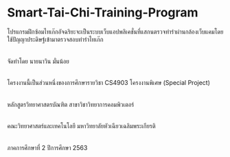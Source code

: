 # Smart-Tai-Chi-Training-Program
โปรแกรมฝึกซ้อมไทเก๊กอัจฉริยะจะเป็นระบบเว็บแอปพลิเคชั่นที่แสกนตรวจท่ารำผ่านกล้องเว็บแคมโดยใช้ปัญญาประดิษฐ์เข้ามาตรวจสอบท่ารำไทเก๊ก
######
จัดทำโดย นายนาวิน มั่นน้อย 
######
โครงงานนี้เป็นส่วนหนึ่งของการศึกษารายวิชา CS4903 โครงงานพิเศษ (Special Project)
######
หลักสูตรวิทยาศาสตรบัณฑิต สาขาวิชาวิทยาการคอมพิวเตอร์
######
คณะวิทยาศาสตร์และเทคโนโลยี มหาวิทยาลัยหัวเฉียวเฉลิมพระเกียรติ
######
ภาคการศึกษาที่ 2 ปีการศึกษา 2563
